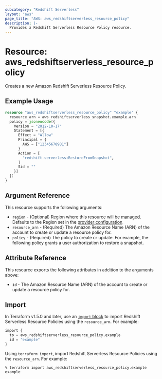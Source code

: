 ```yaml
---
subcategory: "Redshift Serverless"
layout: "aws"
page_title: "AWS: aws_redshiftserverless_resource_policy"
description: |-
  Provides a Redshift Serverless Resource Policy resource.
---
```


# Resource: aws_redshiftserverless_resource_policy

Creates a new Amazon Redshift Serverless Resource Policy.

## Example Usage

```terraform
resource "aws_redshiftserverless_resource_policy" "example" {
  resource_arn = aws_redshiftserverless_snapshot.example.arn
  policy = jsonencode({
    Version = "2012-10-17"
    Statement = [{
      Effect = "Allow"
      Principal = {
        AWS = ["12345678901"]
      }
      Action = [
        "redshift-serverless:RestoreFromSnapshot",
      ]
      Sid = ""
    }]
  })
}
```

## Argument Reference

This resource supports the following arguments:

* `region` - (Optional) Region where this resource will be [managed](https://docs.aws.amazon.com/general/latest/gr/rande.html#regional-endpoints). Defaults to the Region set in the [provider configuration](https://registry.terraform.io/providers/hashicorp/aws/latest/docs#aws-configuration-reference).
* `resource_arn` - (Required) The Amazon Resource Name (ARN) of the account to create or update a resource policy for.
* `policy` - (Required) The policy to create or update. For example, the following policy grants a user authorization to restore a snapshot.

## Attribute Reference

This resource exports the following attributes in addition to the arguments above:

* `id` - The Amazon Resource Name (ARN) of the account to create or update a resource policy for.

## Import

In Terraform v1.5.0 and later, use an [`import` block](https://developer.hashicorp.com/terraform/language/import) to import Redshift Serverless Resource Policies using the `resource_arn`. For example:

```terraform
import {
  to = aws_redshiftserverless_resource_policy.example
  id = "example"
}
```

Using `terraform import`, import Redshift Serverless Resource Policies using the `resource_arn`. For example:

```console
% terraform import aws_redshiftserverless_resource_policy.example example
```
